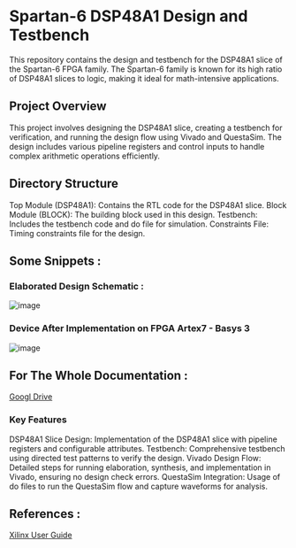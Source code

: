 # Spartan-6 DSP48A1 Design and Testbench
This repository contains the design and testbench for the DSP48A1 slice of the Spartan-6 FPGA family. The Spartan-6 family is known for its high ratio of DSP48A1 slices to logic, making it ideal for math-intensive applications.

## Project Overview
This project involves designing the DSP48A1 slice, creating a testbench for verification, and running the design flow using Vivado and QuestaSim. The design includes various pipeline registers and control inputs to handle complex arithmetic operations efficiently.

## Directory Structure
Top Module (DSP48A1): Contains the RTL code for the DSP48A1 slice.
Block Module (BLOCK): The building block used in this design.
Testbench: Includes the testbench code and do file for simulation.
Constraints File: Timing constraints file for the design.

## Some Snippets :
### Elaborated Design Schematic : 
![image](https://github.com/user-attachments/assets/2902c4dd-784e-4f8a-a4f3-c5fd34f73f24)
### Device After Implementation on FPGA Artex7 - Basys 3
![image](https://github.com/user-attachments/assets/95f586f6-65b4-4049-b658-0dbcec4763fd)

## For The Whole Documentation : 
[Googl Drive](https://drive.google.com/file/d/1I_B-gA9nHZ-_Cnfl0wQERg_lbMeZC20d/view?usp=drive_link)
### Key Features
DSP48A1 Slice Design: Implementation of the DSP48A1 slice with pipeline registers and configurable attributes.
Testbench: Comprehensive testbench using directed test patterns to verify the design.
Vivado Design Flow: Detailed steps for running elaboration, synthesis, and implementation in Vivado, ensuring no design check errors.
QuestaSim Integration: Usage of do files to run the QuestaSim flow and capture waveforms for analysis.

## References :
[Xilinx User Guide](https://docs.amd.com/v/u/en-US/ug389)
